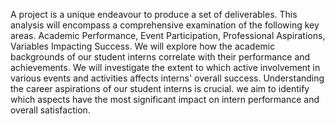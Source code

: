 A project is a unique endeavour to produce a set of deliverables. This analysis will encompass a comprehensive examination of the following key areas. 
Academic Performance, Event Participation, Professional Aspirations, Variables Impacting Success. 
We will explore how the academic backgrounds of our student interns correlate with their performance and achievements. 
We will investigate the extent to which active involvement in various events and activities affects interns' overall success. 
Understanding the career aspirations of our student interns is crucial. 
we aim to identify which aspects have the most significant impact on intern performance and overall satisfaction.
